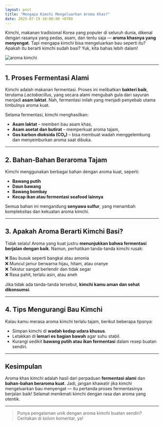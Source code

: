 ```yaml
---
layout: post
title: "Mengapa Kimchi Mengeluarkan Aroma Khas?"
date: 2025-07-19 10:00:00 +0700
---
```


Kimchi, makanan tradisional Korea yang populer di seluruh dunia, dikenal dengan rasanya yang pedas, asam, dan tentu saja — **aroma khasnya yang menyengat**. Tapi mengapa kimchi bisa mengeluarkan bau seperti itu? Apakah itu berarti kimchi sudah basi? Yuk, kita bahas lebih dalam!

![aroma kimchi]({{site.baseurl}}/assets/images/2025/07/aroma-kimchi.webp)

---

## 1. Proses Fermentasi Alami

Kimchi adalah makanan fermentasi. Proses ini melibatkan **bakteri baik**, terutama *Lactobacillus*, yang secara alami mengubah gula dari sayuran menjadi **asam laktat**. Nah, fermentasi inilah yang menjadi penyebab utama timbulnya aroma kuat.

Selama fermentasi, kimchi menghasilkan:
- **Asam laktat** – memberi bau asam khas,
- **Asam asetat dan butirat** – memperkuat aroma tajam,
- **Gas karbon dioksida (CO₂)** – bisa membuat wadah menggelembung dan menyemburkan aroma saat dibuka.

---

## 2. Bahan-Bahan Beraroma Tajam

Kimchi menggunakan berbagai bahan dengan aroma kuat, seperti:
- **Bawang putih**
- **Daun bawang**
- **Bawang bombay**
- **Kecap ikan atau fermentasi seafood lainnya**

Semua bahan ini mengandung **senyawa sulfur**, yang menambah kompleksitas dan kekuatan aroma kimchi.

---

## 3. Apakah Aroma Berarti Kimchi Basi?

Tidak selalu! Aroma yang kuat justru **menunjukkan bahwa fermentasi berjalan dengan baik**. Namun, perhatikan tanda-tanda kimchi rusak:

❌ Bau busuk seperti bangkai atau amonia  
❌ Muncul jamur berwarna hijau, hitam, atau oranye  
❌ Tekstur sangat berlendir dan tidak segar  
❌ Rasa pahit, terlalu asin, atau aneh  

Jika tidak ada tanda-tanda tersebut, **kimchi kamu aman dan sehat dikonsumsi**.

---

## 4. Tips Mengurangi Bau Kimchi

Kalau kamu merasa aroma kimchi terlalu tajam, berikut beberapa tipsnya:

- Simpan kimchi di **wadah kedap udara khusus**.
- Letakkan di **lemari es bagian bawah** agar suhu stabil.
- Kurangi sedikit **bawang putih atau ikan fermentasi** dalam resep buatan sendiri.

---

## Kesimpulan

Aroma khas kimchi adalah hasil dari perpaduan **fermentasi alami** dan **bahan-bahan beraroma kuat**. Jadi, jangan khawatir jika kimchi mengeluarkan bau menyengat — itu pertanda proses fermentasinya berjalan baik! Selamat menikmati kimchi dengan rasa dan aroma yang otentik.

---

> Punya pengalaman unik dengan aroma kimchi buatan sendiri? Ceritakan di kolom komentar, ya!
